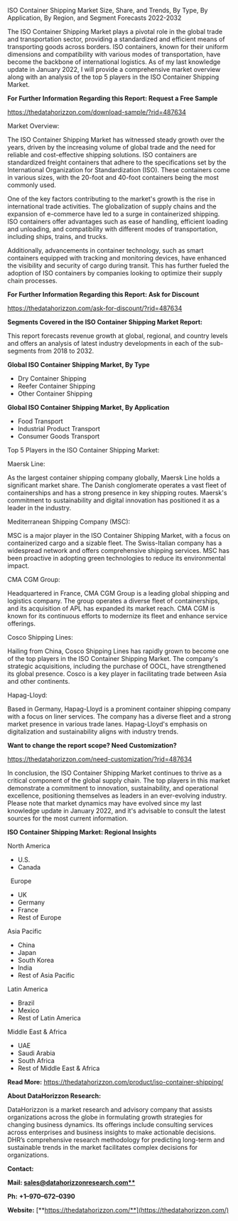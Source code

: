 ﻿ISO Container Shipping Market Size, Share, and Trends, By Type, By Application, By Region, and Segment Forecasts 2022-2032

The ISO Container Shipping Market plays a pivotal role in the global trade and transportation sector, providing a standardized and efficient means of transporting goods across borders. ISO containers, known for their uniform dimensions and compatibility with various modes of transportation, have become the backbone of international logistics. As of my last knowledge update in January 2022, I will provide a comprehensive market overview along with an analysis of the top 5 players in the ISO Container Shipping Market.

**For Further Information Regarding this Report: Request a Free Sample**	

<https://thedatahorizzon.com/download-sample/?rid=487634>

Market Overview:

The ISO Container Shipping Market has witnessed steady growth over the years, driven by the increasing volume of global trade and the need for reliable and cost-effective shipping solutions. ISO containers are standardized freight containers that adhere to the specifications set by the International Organization for Standardization (ISO). These containers come in various sizes, with the 20-foot and 40-foot containers being the most commonly used.

One of the key factors contributing to the market's growth is the rise in international trade activities. The globalization of supply chains and the expansion of e-commerce have led to a surge in containerized shipping. ISO containers offer advantages such as ease of handling, efficient loading and unloading, and compatibility with different modes of transportation, including ships, trains, and trucks.

Additionally, advancements in container technology, such as smart containers equipped with tracking and monitoring devices, have enhanced the visibility and security of cargo during transit. This has further fueled the adoption of ISO containers by companies looking to optimize their supply chain processes.

**For Further Information Regarding this Report: Ask for Discount**	

<https://thedatahorizzon.com/ask-for-discount/?rid=487634>

**Segments Covered in the ISO Container Shipping Market Report:**

This report forecasts revenue growth at global, regional, and country levels and offers an analysis of latest industry developments in each of the sub-segments from 2018 to 2032.

**Global ISO Container Shipping Market, By Type**

- Dry Container Shipping
- Reefer Container Shipping
- Other Container Shipping

**Global ISO Container Shipping Market, By Application**

- Food Transport
- Industrial Product Transport
- Consumer Goods Transport

Top 5 Players in the ISO Container Shipping Market:

Maersk Line:

As the largest container shipping company globally, Maersk Line holds a significant market share. The Danish conglomerate operates a vast fleet of containerships and has a strong presence in key shipping routes. Maersk's commitment to sustainability and digital innovation has positioned it as a leader in the industry.

Mediterranean Shipping Company (MSC):

MSC is a major player in the ISO Container Shipping Market, with a focus on containerized cargo and a sizable fleet. The Swiss-Italian company has a widespread network and offers comprehensive shipping services. MSC has been proactive in adopting green technologies to reduce its environmental impact.

CMA CGM Group:

Headquartered in France, CMA CGM Group is a leading global shipping and logistics company. The group operates a diverse fleet of containerships, and its acquisition of APL has expanded its market reach. CMA CGM is known for its continuous efforts to modernize its fleet and enhance service offerings.

Cosco Shipping Lines:

Hailing from China, Cosco Shipping Lines has rapidly grown to become one of the top players in the ISO Container Shipping Market. The company's strategic acquisitions, including the purchase of OOCL, have strengthened its global presence. Cosco is a key player in facilitating trade between Asia and other continents.

Hapag-Lloyd:

Based in Germany, Hapag-Lloyd is a prominent container shipping company with a focus on liner services. The company has a diverse fleet and a strong market presence in various trade lanes. Hapag-Lloyd's emphasis on digitalization and sustainability aligns with industry trends.

**Want to change the report scope? Need Customization?**

<https://thedatahorizzon.com/need-customization/?rid=487634>

In conclusion, the ISO Container Shipping Market continues to thrive as a critical component of the global supply chain. The top players in this market demonstrate a commitment to innovation, sustainability, and operational excellence, positioning themselves as leaders in an ever-evolving industry. Please note that market dynamics may have evolved since my last knowledge update in January 2022, and it's advisable to consult the latest sources for the most current information.

**ISO Container Shipping Market: Regional Insights**

North America

- U.S.
- Canada

` `Europe

- UK
- Germany
- France
- Rest of Europe

Asia Pacific	

- China
- Japan
- South Korea
- India
- Rest of Asia Pacific

Latin America

- Brazil
- Mexico
- Rest of Latin America

Middle East & Africa

- UAE
- Saudi Arabia
- South Africa
- Rest of Middle East & Africa

**Read More:** <https://thedatahorizzon.com/product/iso-container-shipping/>

**About DataHorizzon Research:**

DataHorizzon is a market research and advisory company that assists organizations across the globe in formulating growth strategies for changing business dynamics. Its offerings include consulting services across enterprises and business insights to make actionable decisions. DHR’s comprehensive research methodology for predicting long-term and sustainable trends in the market facilitates complex decisions for organizations.

**Contact:**

**Mail: [sales@datahorizzonresearch.com**](mailto:sales@datahorizzonresearch.com)**

**Ph:** **+1–970–672–0390**

**Website:** [**https://thedatahorizzon.com/**](https://thedatahorizzon.com/)


